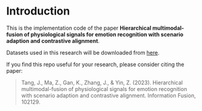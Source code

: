 # Introduction
This is the implementation code of the paper **Hierarchical multimodal-fusion of physiological signals for emotion recognition with scenario adaption and contrastive alignment**.  
  
Datasets used in this research will be downloaded from [here](https://drive.google.com/file/d/1o6dAQtORVvVH97Kd1tROV_2w0HONwAmk/view?usp=drive_link).

If you find this repo useful for your research, please consider citing the paper:   
  
> Tang, J., Ma, Z., Gan, K., Zhang, J., & Yin, Z. (2023). Hierarchical multimodal-fusion of physiological signals for emotion recognition with scenario adaption and contrastive alignment. Information Fusion, 102129.


